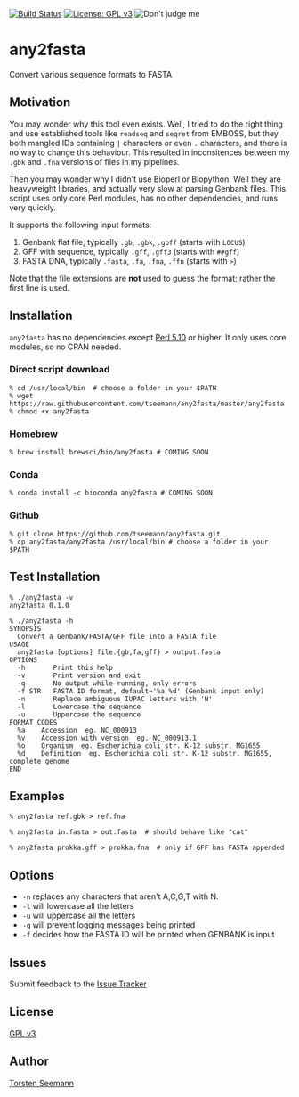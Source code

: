 [![Build Status](https://travis-ci.org/tseemann/any2fasta.svg?branch=master)](https://travis-ci.org/tseemann/any2fasta) 
[![License: GPL v3](https://img.shields.io/badge/License-GPL%20v3-blue.svg)](https://www.gnu.org/licenses/gpl-3.0)
![Don't judge me](https://img.shields.io/badge/Language-Perl_5-steelblue.svg)

# any2fasta

Convert various sequence formats to FASTA

## Motivation

You may wonder why this tool even exists.  Well, I tried to do the right
thing and use established tools like `readseq` and `seqret` from EMBOSS, but
they both mangled IDs containing `|` characters or even `.` characters, and
there is no way to change this behaviour.  This resulted in inconsitences
between my `.gbk` and `.fna` versions of files in my pipelines.

Then you may wonder why I didn't use Bioperl or Biopython. Well they are
heavyweight libraries, and actually very slow at parsing Genbank files.
This script uses only core Perl modules, has no other dependencies, and
runs very quickly.

It supports the following input formats:
1. Genbank flat file, typically `.gb`, `.gbk`, `.gbff` (starts with `LOCUS`)
2. GFF with sequence, typically `.gff`, `.gff3` (starts with `##gff`)
3. FASTA DNA, typically `.fasta`, `.fa`, `.fna`, `.ffn` (starts with `>`)

Note that the file extensions are **not** used to guess the format;
rather the first line is used.

## Installation

`any2fasta` has no dependencies except [Perl 5.10](https://www.perl.org/)
or higher. It only uses core modules, so no CPAN needed.

### Direct script download
```
% cd /usr/local/bin  # choose a folder in your $PATH
% wget https://raw.githubusercontent.com/tseemann/any2fasta/master/any2fasta
% chmod +x any2fasta
```
### Homebrew
```
% brew install brewsci/bio/any2fasta # COMING SOON
```
### Conda
```
% conda install -c bioconda any2fasta # COMING SOON
```
### Github
```
% git clone https://github.com/tseemann/any2fasta.git
% cp any2fasta/any2fasta /usr/local/bin # choose a folder in your $PATH
```

## Test Installation

```
% ./any2fasta -v
any2fasta 0.1.0

% ./any2fasta -h
SYNOPSIS
  Convert a Genbank/FASTA/GFF file into a FASTA file
USAGE
  any2fasta [options] file.{gb,fa,gff} > output.fasta
OPTIONS
  -h       Print this help
  -v       Print version and exit
  -q       No output while running, only errors
  -f STR   FASTA ID format, default='%a %d' (Genbank input only)
  -n       Replace ambiguous IUPAC letters with 'N'
  -l       Lowercase the sequence
  -u       Uppercase the sequence
FORMAT CODES
  %a    Accession  eg. NC_000913
  %v    Accession with version  eg. NC_000913.1
  %o    Organism  eg. Escherichia coli str. K-12 substr. MG1655
  %d    Definition  eg. Escherichia coli str. K-12 substr. MG1655, complete genome
END
```

## Examples
```
% any2fasta ref.gbk > ref.fna

% any2fasta in.fasta > out.fasta  # should behave like "cat"

% any2fasta prokka.gff > prokka.fna  # only if GFF has FASTA appended
```

## Options

* `-n` replaces any characters that aren't A,C,G,T with N.
* `-l` will lowercase all the letters
* `-u` will uppercase all the letters
* `-q` will prevent logging messages being printed
* `-f` decides how the FASTA ID will be printed when GENBANK is input

## Issues

Submit feedback to the [Issue Tracker](https://github.com/tseemann/any2fasta/issues)

## License

[GPL v3](https://raw.githubusercontent.com/tseemann/any2fasta/master/LICENSE)

## Author

[Torsten Seemann](http://tseemann.github.io/)

